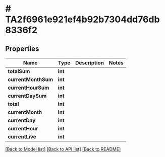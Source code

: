 # # TA2f6961e921ef4b92b7304dd76db8336f2

## Properties

Name | Type | Description | Notes
------------ | ------------- | ------------- | -------------
**totalSum** | **int** |  |
**currentMonthSum** | **int** |  |
**currentHourSum** | **int** |  |
**currentDaySum** | **int** |  |
**total** | **int** |  |
**currentMonth** | **int** |  |
**currentDay** | **int** |  |
**currentHour** | **int** |  |
**currentLive** | **int** |  |

[[Back to Model list]](../../README.md#models) [[Back to API list]](../../README.md#endpoints) [[Back to README]](../../README.md)
